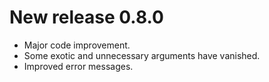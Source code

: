 # New release 0.8.0

- Major code improvement.
- Some exotic and unnecessary arguments have vanished.
- Improved error messages.





